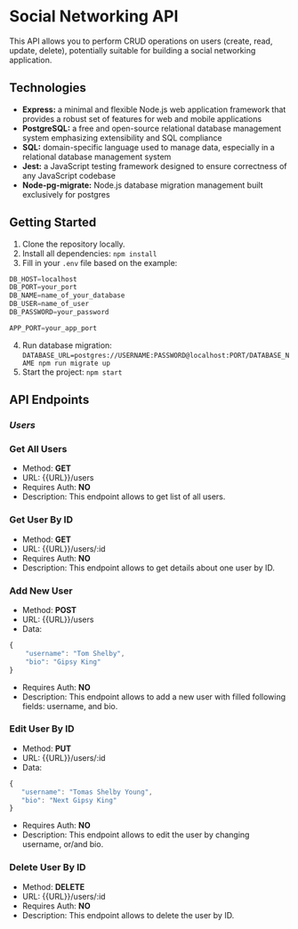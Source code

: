 # Social Networking API

This API allows you to perform CRUD operations on users (create, read, update, delete), potentially suitable for building a social networking application.

## Technologies
- **Express:** a minimal and flexible Node.js web application framework that provides a robust set of features for web and mobile applications
- **PostgreSQL:** a free and open-source relational database management system emphasizing extensibility and SQL compliance
- **SQL:** domain-specific language used to manage data, especially in a relational database management system
- **Jest:** a JavaScript testing framework designed to ensure correctness of any JavaScript codebase
- **Node-pg-migrate:** Node.js database migration management built exclusively for postgres

## Getting Started

1. Clone the repository locally.
2. Install all dependencies:
`npm install`
3. Fill in your `.env` file based on the example:
```javascript
DB_HOST=localhost
DB_PORT=your_port
DB_NAME=name_of_your_database
DB_USER=name_of_user
DB_PASSWORD=your_password

APP_PORT=your_app_port
```
4. Run database migration:
`DATABASE_URL=postgres://USERNAME:PASSWORD@localhost:PORT/DATABASE_NAME npm run migrate up`
5. Start the project:
`npm start`

## API Endpoints

### _Users_

### Get All Users

- Method: **GET**
- URL: {{URL}}/users
- Requires Auth: **NO**
- Description: This endpoint allows to get list of all users.

### Get User By ID

- Method: **GET**
- URL: {{URL}}/users/:id
- Requires Auth: **NO**
- Description: This endpoint allows to get details about one user by ID.

### Add New User

- Method: **POST**
- URL: {{URL}}/users
- Data:
```javascript
{
    "username": "Tom Shelby",
    "bio": "Gipsy King"
}
```
- Requires Auth: **NO**
- Description: This endpoint allows to add a new user with filled following fields: username, and bio.

### Edit User By ID

- Method: **PUT**
- URL: {{URL}}/users/:id
- Data:
```javascript
{
   "username": "Tomas Shelby Young",
   "bio": "Next Gipsy King"
}
```
- Requires Auth: **NO**
- Description: This endpoint allows to edit the user by changing username, or/and bio.

### Delete User By ID

- Method: **DELETE**
- URL: {{URL}}/users/:id
- Requires Auth: **NO**
- Description: This endpoint allows to delete the user by ID.
